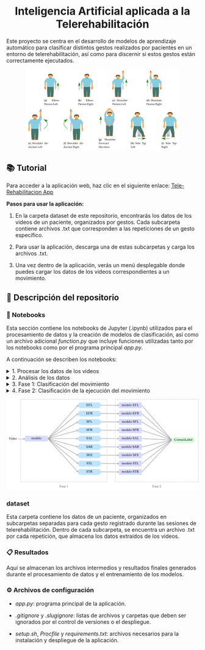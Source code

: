 <h1 align="center"> Inteligencia Artificial aplicada a la Telerehabilitación </h1>

Este proyecto se centra en el desarrollo de modelos de aprendizaje automático para clasificar distintos gestos realizados por pacientes en un entorno de telerehabilitación, así como para discernir si estos gestos están correctamente ejecutados.

<p align="center">
  <img src="/Imagenes/gestures.png" width="400" title="Ejercicios rehabilitación">
</p>

## 📚 Tutorial

Para acceder a la aplicación web, haz clic en el siguiente enlace: [Tele-Rehabilitacion App](https://tele-rehabilitation-app-0bccfa1c526d.herokuapp.com/)

**Pasos para usar la aplicación:**

1. En la carpeta dataset de este repositorio, encontrarás los datos de los videos de un paciente, organizados por gestos. Cada subcarpeta contiene archivos .txt que corresponden a las repeticiones de un gesto específico.

2. Para usar la aplicación, descarga una de estas subcarpetas y carga los archivos .txt.

3. Una vez dentro de la aplicación, verás un menú desplegable donde puedes cargar los datos de los videos correspondientes a un movimiento.


## 📁 Descripción del repositorio

### 📓 Notebooks

Esta sección contiene los notebooks de Jupyter (.ipynb) utilizados para el procesamiento de datos y la creación de modelos de clasificación, así como un archivo adicional *function.py* que incluye funciones utilizadas tanto por los notebooks como por el programa principal *app.py*.

A continuación se describen los notebooks:

<details>
<summary>1. Procesar los datos de los videos</summary>
  
* Descripción: Este notebook procesa archivos de datos de video en formato crudo, extrayendo información esencial sobre cada grabación, como la ID del sujeto, el número de repetición, la precisión del gesto, y la posición de los puntos clave del cuerpo. Seguidamente calcula el ángulo entre disintos puntos del cuepro, y por último se realizan cálculos estadísticos (mínimo, máximo, desviación estándar, media, etc.) sobre los ángulos.  
* Salida: Genera tres archivos CSV:\
  _ *raw_pacientes.csv*: Contiene información detallada sobre cada grabación.\
  _ *angles.csv*: Incluye ángulos calculados entre keypoints.\
  _ *medidasPerRepetition.csv*: contiene una fila por repetición y gesto, que incluye estadísticas para cada ángulo calculado.

</details>

<details><summary>2. Análisis de los datos</summary>

* Descripción: análisis exploratorio de los datos procesados. Incluye visualizaciones como gráficos de barras para ver la distribución de sujetos por gesto y estado de ejecución, y gráficos de líneas para analizar los ángulos de los movimientos a lo largo del tiempo.
</details>

<details><summary>3. Fase 1: Clasificación del movimiento</summary>

* Descripción: Implementa, entrena y evalúa modelos de clasificación para identificar el tipo de gesto realizado por el paciente. Este notebook establece las bases para la clasificación de gestos en etapas posteriores.
* Salida: *modelo_fase1.sav*,  archivo que guarda el pipeline completo de clasificación entrenado, incluyendo tanto el preprocesamiento como el modelo final
</details>

<details><summary>4. Fase 2: Clasificación de la ejecución del movimiento</summary>

* Descripción: para cada tipo de gesto identificado en la Fase 1, se desarrollan modelos de clasificación separados, para determinar si un gesto es ejecutado de manera correcta o incorrecta.
* Salida:\
  _ Los resultados detallados del ajuste de modelos tras aplicar varias técnica de balanceo de datos se almacenan en el archivo *Results_imblearn.txt* \
  _ Nueve archivos *.sav*, uno para cada gesto, que almacenan el pipeline completo de clasificación entrenado, incluyendo tanto el preprocesamiento como el modelo final.
  
</details>



<p align="center">
  <img src="/Imagenes/esquema_modelos.png" width="600" title="Esquema fases">
</p>

### dataset

Esta carpeta contiene los datos de un paciente, organizados en subcarpetas separadas para cada gesto registrado durante las sesiones de telerehabilitación. Dentro de cada subcarpeta, se encuentra un archivo .txt por cada repetición, que almacena los datos extraídos de los videos.

### 📋 Resultados
Aquí se almacenan los archivos intermedios y resultados finales generados durante el procesamiento de datos y el entrenamiento de los modelos.

### ⚙️ Archivos de configuración

* *app.py*: programa principal de la aplicación.
 
* *.gitignore* y *.slugignore*: listas de archivos y carpetas que deben ser ignorados por el control de versiones o el despliegue.

* *setup.sh*, *Procfile* y *requirements.txt*: archivos necesarios para la instalación y despliegue de la aplicación.


